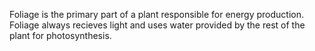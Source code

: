 Foliage is the primary part of a plant responsible for energy production.  Foliage always recieves light and uses water provided by the rest of the plant for photosynthesis.